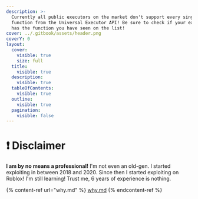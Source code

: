 ```yaml
---
description: >-
  Currently all public executors on the market don't support every single
  function from the Universal Executor API! Be sure to check if your executor
  has the function you have seen on the list!
cover: ../.gitbook/assets/header.png
coverY: 0
layout:
  cover:
    visible: true
    size: full
  title:
    visible: true
  description:
    visible: true
  tableOfContents:
    visible: true
  outline:
    visible: true
  pagination:
    visible: false
---
```


# ❗ Disclaimer

**I am by no means a professional!** I'm not even an old-gen. I started exploiting in between 2018 and 2020. Since then I started exploiting on Roblox! I'm still learning! Trust me, 6 years of experience is nothing.



{% content-ref url="why.md" %}
[why.md](why.md)
{% endcontent-ref %}

